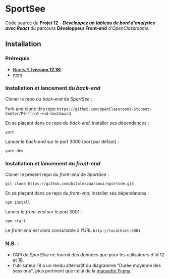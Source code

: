 # SportSee 

Code source du **Projet 12** - **_Développez un tableau de bord d'analytics avec React_** du parcours **Développeur Front-end** d'_OpenClassrooms_.

## Installation

### Prérequis

- [NodeJS (**version 12.18**)](https://nodejs.org/en/)
- [npm](https://www.npmjs.com/)

### Installation et lancement du _back-end_

Cloner le repo du _back-end_ de _SportSee_ :

Fork and clone this repo `https://github.com/OpenClassrooms-Student-Center/P9-front-end-dashboard`

En se plaçant dans ce repo du _back-end_, installer ses dépendances :

`yarn`

Lancer le _back-end_ sur le port 3000 (port par défaut) :

`yarn dev`

### Installation et lancement du _front-end_

Cloner le présent repo du _front-end_ de _SportSee_ :

`git clone https://github.com/bilalezzaaraoui/sportsee.git`

En se plaçant dans ce repo du _front-end_, installer ses dépendances :

`npm install`

Lancer le _front-end_ sur le port 3001 :

`npm start`

Le _front-end_ est alors consultable à l'URL `http://localhost:3001`.

### N.B. :

- l'API de _SportSee_ ne fournit des données que pour les utilisateurs d'id 12 et 18.
- l'utilisateur 18 a un rendu alternatif du diagramme "Durée moyenne des sessions", plus pertinent que celui de la [maquette Figma](https://www.figma.com/file/BMomGVZqLZb811mDMShpLu/UI-design-Sportify-FR).
